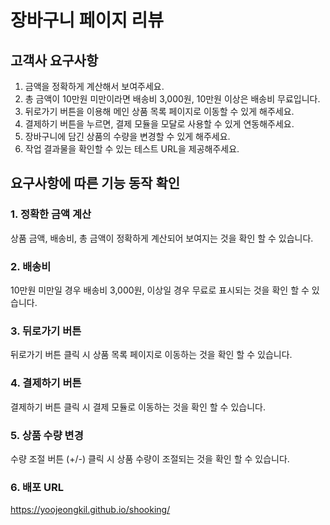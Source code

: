 # 장바구니 페이지 리뷰

## 고객사 요구사항

1. 금액을 정확하게 계산해서 보여주세요.
2. 총 금액이 10만원 미만이라면 배송비 3,000원, 10만원 이상은 배송비 무료입니다.
3. 뒤로가기 버튼을 이용해 메인 상품 목록 페이지로 이동할 수 있게 해주세요.
4. 결제하기 버튼을 누르면, 결제 모듈을 모달로 사용할 수 있게 연동해주세요.
5. 장바구니에 담긴 상품의 수량을 변경할 수 있게 해주세요.
6. 작업 결과물을 확인할 수 있는 테스트 URL을 제공해주세요.

## 요구사항에 따른 기능 동작 확인

### 1. 정확한 금액 계산

상품 금액, 배송비, 총 금액이 정확하게 계산되어 보여지는 것을 확인 할 수 있습니다.

### 2. 배송비

10만원 미만일 경우 배송비 3,000원, 이상일 경우 무료로 표시되는 것을 확인 할 수 있습니다.

### 3. 뒤로가기 버튼

뒤로가기 버튼 클릭 시 상품 목록 페이지로 이동하는 것을 확인 할 수 있습니다.

### 4. 결제하기 버튼

결제하기 버튼 클릭 시 결제 모듈로 이동하는 것을 확인 할 수 있습니다.

### 5. 상품 수량 변경

수량 조절 버튼 (+/-) 클릭 시 상품 수량이 조절되는 것을 확인 할 수 있습니다.

### 6. 배포 URL

https://yoojeongkil.github.io/shooking/
